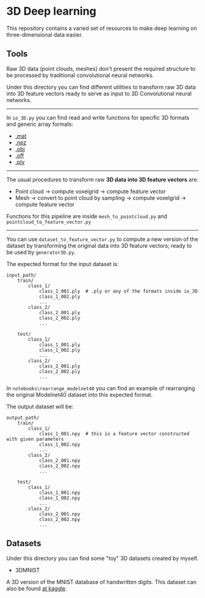 # 3D Deep learning

This repository contains a varied set of resources to make deep learning on three-dimensional data easier.

## Tools

Raw 3D data (point clouds, meshes) don't present the required structure to be processed by traditional convolutional neural networks. 

Under this directory you can find different utilities to transform raw 3D data into 3D feature vectors ready to serve as input to 3D Convolutional neural networks.

----

In `io_3D.py` you can find read and write functions for specific 3D formats and generic array formats:

- [.mat](https://es.mathworks.com/help/matlab/import_export/mat-file-versions.html)
- [.npz](https://docs.scipy.org/doc/numpy-dev/neps/npy-format.html)
- [.obj](https://en.wikipedia.org/wiki/Wavefront_.obj_file)
- [.off](https://en.wikipedia.org/wiki/OFF_(file_format))
- [.ply](https://en.wikipedia.org/wiki/PLY_(file_format))

---

The usual procedures to transform raw **3D data into 3D feature vectors** are:

- Point cloud -> compute voxelgrid -> compute feature vector 
- Mesh -> convert to point cloud by sampling -> compute voxelgrid -> compute feature vector

Functions for this pipeline are inside `mesh_to_pointcloud.py` and `pointcloud_to_feature_vector.py`

----

You can use `dataset_to_feature_vector.py` to compute a new version of the dataset by transforming the original data into 3D feature vectors; ready to be used by `generator3D.py`.

The expected format for the input dataset is:

```
input_path/
    train/
        class_1/
            class_1_001.ply  # .ply or any of the formats inside io_3D
            class_1_002.ply
            ...
        class_2/
            class_2_001.ply
            class_2_002.ply
            ...

    test/
        class_1/
            class_1_001.ply
            class_1_002.ply
            ...
        class_2/
            class_2_001.ply
            class_2_002.ply
            ...
```

In `notebooks\rearrange_modelnet40` you can find an example of rearranging the original Modelnet40 dataset into this expected format.

The output dataset will be:

```
output_path/
    train/
        class_1/
            class_1_001.npy  # this is a feature vector constructed with given parameters
            class_1_002.npy
            ...
        class_2/
            class_2_001.npy
            class_2_002.npy
            ...

    test/
        class_1/
            class_1_001.npy
            class_1_002.npy
            ...
        class_2/
            class_2_001.npy
            class_2_002.npy
            ...
```

## Datasets

Under this directory you can find some "toy" 3D datasets created by myself.

- 3DMNIST
    
A 3D version of the MNIST database of handwritten digits. This dataset can also be found [at kaggle](https://www.kaggle.com/daavoo/3d-mnist).

